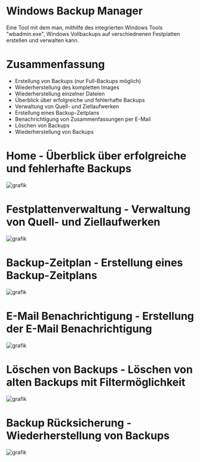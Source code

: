 
# Windows Backup Manager
Eine Tool mit dem man, mithilfe des integrierten Windows Tools "wbadmin.exe", Windows Vollbackups auf verschiednenen Festplatten erstellen und verwalten kann.

# Zusammenfassung

- Erstellung von Backups (nur Full-Backups möglich)
- Wiederherstellung des kompletten Images
- Wiederherstellung einzelner Dateien
- Überblick über erfolgreiche und fehlerhafte Backups
- Verwaltung von Quell- und Ziellaufwerken
- Erstellung eines Backup-Zeitplans
- Benachrichtigung von Zusammenfassungen per E-Mail
- Löschen von Backups
- Wiederherstellung von Backups

# Home - Überblick über erfolgreiche und fehlerhafte Backups
![grafik](https://user-images.githubusercontent.com/72456947/117938402-4ba24200-b307-11eb-8dbd-f72ee0dfd001.png)

# Festplattenverwaltung - Verwaltung von Quell- und Ziellaufwerken
![grafik](https://user-images.githubusercontent.com/72456947/115730595-bb678180-a386-11eb-90c9-19ada894a606.png)

# Backup-Zeitplan - Erstellung eines Backup-Zeitplans
![grafik](https://user-images.githubusercontent.com/72456947/115730767-df2ac780-a386-11eb-8942-e30f8b7f2f0e.png)

# E-Mail Benachrichtigung - Erstellung der E-Mail Benachrichtigung
![grafik](https://user-images.githubusercontent.com/72456947/115730836-ebaf2000-a386-11eb-936d-39a605f9b444.png)

# Löschen von Backups - Löschen von alten Backups mit Filtermöglichkeit
![grafik](https://user-images.githubusercontent.com/72456947/119114568-910cf080-ba26-11eb-9ffc-2dd96e465546.png)

# Backup Rücksicherung - Wiederherstellung von Backups
![grafik](https://user-images.githubusercontent.com/72456947/115731235-42b4f500-a387-11eb-8758-2fc758d9d7a2.png)
